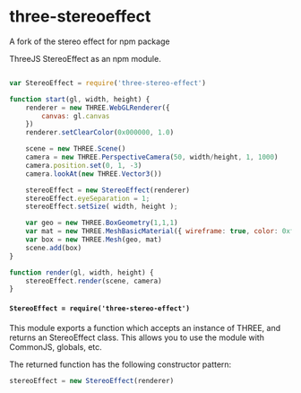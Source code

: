 # three-stereoeffect
A fork of the stereo effect for npm package

ThreeJS StereoEffect as an npm module. 

```js

var StereoEffect = require('three-stereo-effect')

function start(gl, width, height) {
    renderer = new THREE.WebGLRenderer({
        canvas: gl.canvas
    })
    renderer.setClearColor(0x000000, 1.0)

    scene = new THREE.Scene()
    camera = new THREE.PerspectiveCamera(50, width/height, 1, 1000)
    camera.position.set(0, 1, -3)
    camera.lookAt(new THREE.Vector3())

    stereoEffect = new StereoEffect(renderer)
    stereoEffect.eyeSeparation = 1;
    stereoEffect.setSize( width, height );

    var geo = new THREE.BoxGeometry(1,1,1)
    var mat = new THREE.MeshBasicMaterial({ wireframe: true, color: 0xffffff })
    var box = new THREE.Mesh(geo, mat)
    scene.add(box)
}

function render(gl, width, height) {
    stereoEffect.render(scene, camera)
}
```


#### `StereoEffect = require('three-stereo-effect')`

This module exports a function which accepts an instance of THREE, and returns an StereoEffect class. This allows you to use the module with CommonJS, globals, etc.


The returned function has the following constructor pattern:

```js
stereoEffect = new StereoEffect(renderer)
```

